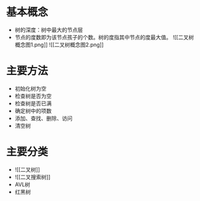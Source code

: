 # 基本概念
- 树的深度：树中最大的节点层
- 节点的度数即为该节点孩子的个数。树的度指其中节点的度最大值。
![[二叉树概念图1.png]]
![[二叉树概念图2.png]]


# 主要方法
- 初始化树为空
- 检查树是否为空
- 检查树是否已满
- 确定树中的项数
- 添加、查找、删除、访问
- 清空树

# 主要分类
- ![[二叉树]]
- ![[二叉搜索树]]
- AVL树
- 红黑树
